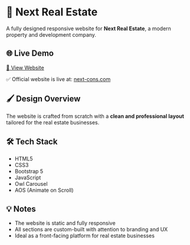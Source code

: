 # 🏢 Next Real Estate 

A fully designed responsive website for **Next Real Estate**, a modern property and development company.

## 🌐 Live Demo
<a href="https://a7medsobih.github.io/next-real-estate/" target="_blank">🔗 View Website</a>

✅ Official website is live at: [next-cons.com](https://next-cons.com)

## 🖌️ Design Overview
The website is crafted from scratch with a **clean and professional layout** tailored for the real estate businesses.

## 🛠️ Tech Stack
- HTML5  
- CSS3  
- Bootstrap 5  
- JavaScript  
- Owl Carousel  
- AOS (Animate on Scroll)

## 💡 Notes
- The website is static and fully responsive  
- All sections are custom-built with attention to branding and UX  
- Ideal as a front-facing platform for real estate businesses
